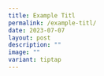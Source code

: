 ```yaml
---
title: Example Titl
permalink: /example-titl/
date: 2023-07-07
layout: post
description: ""
image: ""
variant: tiptap
---
```

